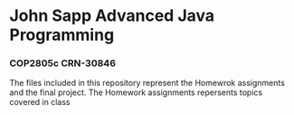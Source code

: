 # John Sapp Advanced Java Programming
### COP2805c CRN-30846

The files included in this repository represent the Homewrok assignments and the final project. The Homework assignments repersents topics covered in class

